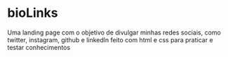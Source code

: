 # bioLinks
Uma landing page com o objetivo de divulgar minhas redes sociais, como twitter, instagram, github e linkedln
feito com html e css para praticar e testar conhecimentos
